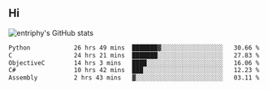 ## Hi
![entriphy's GitHub stats](https://github-readme-stats.vercel.app/api?username=entriphy&show_icons=true&title_color=2196F3&bg_color=212121&text_color=FAFAFA&hide_border=true)
<!--START_SECTION:waka-->

```txt
Python            26 hrs 49 mins  ███████▓░░░░░░░░░░░░░░░░░   30.66 %
C                 24 hrs 21 mins  ███████░░░░░░░░░░░░░░░░░░   27.83 %
ObjectiveC        14 hrs 3 mins   ████░░░░░░░░░░░░░░░░░░░░░   16.06 %
C#                10 hrs 42 mins  ███░░░░░░░░░░░░░░░░░░░░░░   12.23 %
Assembly          2 hrs 43 mins   ▓░░░░░░░░░░░░░░░░░░░░░░░░   03.11 %
```

<!--END_SECTION:waka-->
